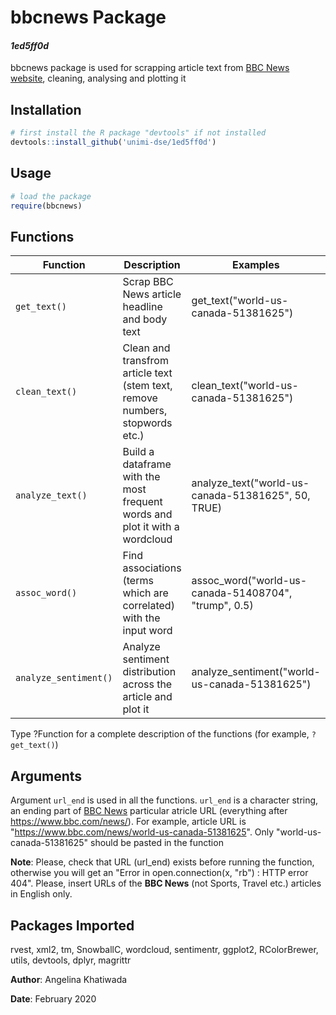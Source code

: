 # bbcnews Package


#### _1ed5ff0d_

bbcnews package is used for scrapping article text from [BBC News website](https://www.bbc.com/news/), cleaning, analysing and plotting it 

## Installation

```R
# first install the R package "devtools" if not installed
devtools::install_github('unimi-dse/1ed5ff0d')
```

## Usage

```R
# load the package
require(bbcnews)
```

## Functions

Function             | Description                                                                 | Examples
---------------------|-----------------------------------------------------------------------------|------------------------
`get_text()`         | Scrap BBC News article headline and body text                               | get_text("world-us-canada-51381625")
`clean_text()`       | Clean and transfrom article text (stem text, remove numbers, stopwords etc.)| clean_text("world-us-canada-51381625")
`analyze_text()`     | Build a dataframe with the most frequent words and plot it with a wordcloud | analyze_text("world-us-canada-51381625", 50, TRUE)
`assoc_word()`       | Find associations (terms which are correlated) with the input word          | assoc_word("world-us-canada-51408704", "trump", 0.5)            |
`analyze_sentiment()`| Analyze sentiment distribution across the article and plot it               | analyze_sentiment("world-us-canada-51381625")

Type ?Function for a complete description of the functions (for example, `?get_text()`)

## Arguments

Argument `url_end` is used in all the functions. `url_end` is a character string, an ending part of [BBC News](https://www.bbc.com/news/) particular atricle URL (everything after https://www.bbc.com/news/). For example, article URL is "https://www.bbc.com/news/world-us-canada-51381625". Only "world-us-canada-51381625" should be pasted in the function

**Note**: Please, check that URL (url_end) exists before running the function, otherwise you will get an "Error in open.connection(x, "rb") : HTTP error 404". Please, insert URLs of the **BBC News** (not Sports, Travel etc.) articles in English only.

## Packages Imported
rvest, xml2, tm, SnowballC, wordcloud, sentimentr, ggplot2, RColorBrewer, utils, devtools, dplyr, magrittr


**Author**: Angelina Khatiwada

**Date**: February 2020
